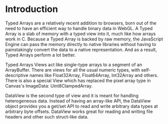 # **Introduction**

Typed Arrays are a relatively recent addition to browsers, born out of the need to have an efficient way to handle 
binary data in WebGL. A Typed Array is a slab of memory with a typed view into it, much like how arrays work in C.
Because a Typed Array is backed by raw memory, the JavaScript Engine can pass the memory directly to native libraries
without having to painstakingly convert the data to a native representation. And as a result, Typed Arrays perform
a lot better.

Typed Arrays Views act like single-type arrays to a segment of an ArrayBuffer. There are views for all the usual
numeric types, with self-descriptive names like Float32Array, Float64Array, Int32Array and others. There is also
a special View which has replaced the pixel array type in Canvas's ImageData: Uint8ClampedArray.

DataView is the second type of view and it is meant for handling heterogeneous data. Instead of having an array-like API, 
the DataView object provides you a get/set API to read and write arbitrary data types at arbitrary byte offsets. 
DataView works great for reading and writing file headers and other such struct-like data.
